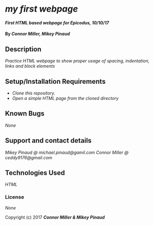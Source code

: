 # _my first webpage_

#### _First HTML based webpage for Epicodus, 10/10/17_

#### By _Connor Miller, Mikey Pinaud_

## Description

_Practice HTML webpage to show proper usage of spacing, indentation, links and block elements_

## Setup/Installation Requirements

* _Clone this repository._
* _Open a simple HTML page from the cloned directory_

## Known Bugs

_None_

## Support and contact details

_Mikey Pinaud @ michael.pinaud@gamil.com_
_Connor Miller @ ceddy9176@gmail.com_

## Technologies Used

_HTML_

### License

*None*

Copyright (c) 2017 **_Connor Miller & Mikey Pinaud_**
